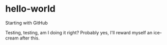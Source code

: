# hello-world
Starting with GitHub

Testing, testing, am I doing it right? 
Probably yes, I'll reward myself an ice-cream after this.
